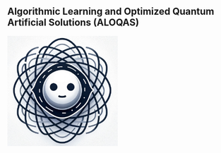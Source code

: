 ## Algorithmic Learning and Optimized Quantum Artificial Solutions (ALOQAS)

<img src='https://github.com/LucasAguetai/ALOQAS/blob/main/img/ALOQAS_logo_zoom.jpeg' width='250'>
